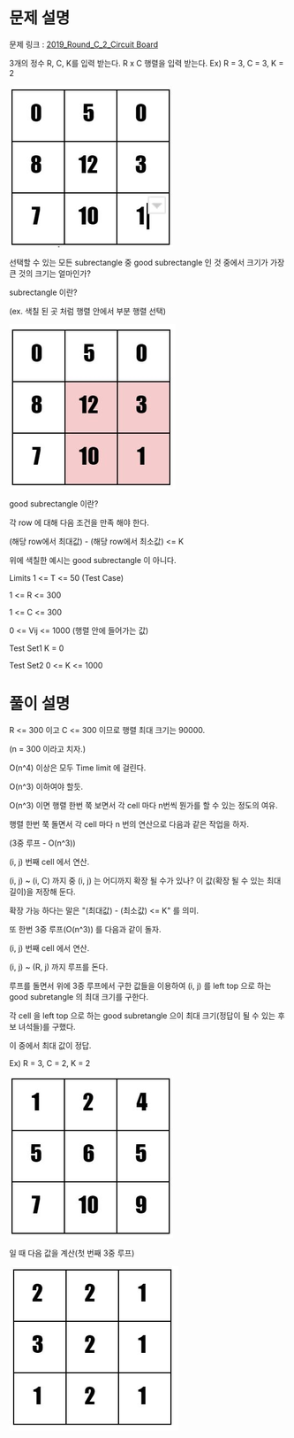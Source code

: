 # 문제 설명

문제 링크 : [2019_Round_C_2_Circuit Board](https://codingcompetitions.withgoogle.com/kickstart/round/0000000000050ff2/0000000000150aae)

3개의 정수 R, C, K를 입력 받는다.
R x C 행렬을 입력 받는다.
Ex) R = 3, C = 3, K = 2

![table1](./table1.JPG)

선택할 수 있는 모든 subrectangle 중 good subrectangle 인 것 중에서 크기가 가장 큰 것의 크기는 얼마인가?

subrectangle 이란?

(ex. 색칠 된 곳 처럼 행렬 안에서 부분 행렬 선택)

![table2](./table2.JPG)

good subrectangle 이란?

각 row 에 대해 다음 조건을 만족 해야 한다.

(해당 row에서 최대값) - (해당 row에서 최소값) <= K

위에 색칠한 예시는 good subrectangle 이 아니다.

Limits
1 <= T <= 50 (Test Case)

1 <= R <= 300

1 <= C <= 300

0 <= Vij <= 1000 (행렬 안에 들어가는 값)

Test Set1
	K = 0

Test Set2
	0 <= K <= 1000

# 풀이 설명

R <= 300 이고 C <= 300 이므로 행렬 최대 크기는 90000.

(n = 300 이라고 치자.)

O(n^4) 이상은 모두 Time limit 에 걸린다.

O(n^3) 이하여야 할듯.

O(n^3) 이면 행렬 한번 쭉 보면서 각 cell 마다 n번씩 뭔가를 할 수 있는 정도의 여유.

행렬 한번 쭉 돌면서 각 cell 마다 n 번의 연산으로 다음과 같은 작업을 하자.

(3중 루프 - O(n^3))

(i, j) 번째 cell 에서 연산.

(i, j) ~ (i, C) 까지 중 (i, j) 는 어디까지 확장 될 수가 있나? 이 값(확장 될 수 있는 최대 길이)을 저장해 둔다.

확장 가능 하다는 말은 "(최대값) - (최소값) <= K" 를 의미.

또 한번 3중 루프(O(n^3)) 를 다음과 같이 돌자.

(i, j) 번째 cell 에서 연산.

(i, j) ~ (R, j) 까지 루프를 돈다.

루프를 돌면서 위에 3중 루프에서 구한 값들을 이용하여 (i, j) 를 left top 으로 하는 good subretangle 의 최대 크기를 구한다.

각 cell 을 left top 으로 하는 good subretangle 으이 최대 크기(정답이 될 수 있는 후보 녀석들)를 구했다.

이 중에서 최대 값이 정답.

Ex) R = 3, C = 2, K = 2

![table3](./table3.JPG)

일 때 다음 값을 계산(첫 번째 3중 루프)

![table4](./table4.JPG)

